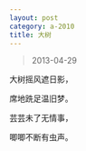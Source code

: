 ```yaml
---
layout: post
category: a-2010
title: 大树
---
```


> 2013-04-29

大树摇风遮日影，

席地跣足温旧梦。

芸芸未了无情事，

唧唧不断有虫声。